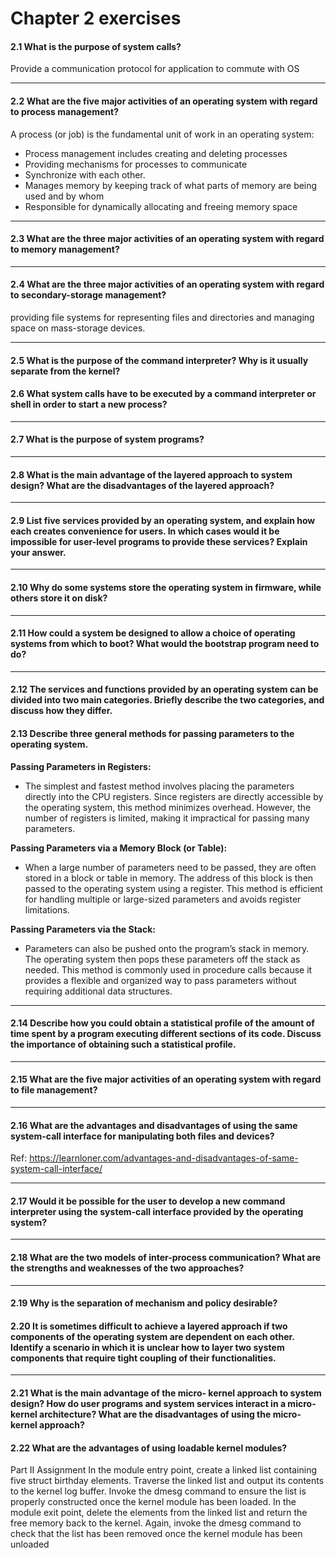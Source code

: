 # Chapter 2 exercises

#### 2.1 What is the purpose of system calls?

Provide a communication protocol for application to commute with OS

---

#### 2.2 What are the five major activities of an operating system with regard to process management?

A process (or job) is the fundamental unit of work in an operating system:

- Process management includes creating and deleting processes
- Providing mechanisms for processes to communicate
- Synchronize with each other.
- Manages memory by keeping track of what parts of memory are being used and by whom 
- Responsible for dynamically allocating and freeing memory space

---

#### 2.3 What are the three major activities of an operating system with regard to memory management?

---

#### 2.4 What are the three major activities of an operating system with regard to secondary-storage management?

providing file systems for representing files and directories and managing space on mass-storage devices.

---

#### 2.5 What is the purpose of the command interpreter? Why is it usually separate from the kernel?

#### 2.6 What system calls have to be executed by a command interpreter or shell in order to start a new process?

---

#### 2.7 What is the purpose of system programs?

---
#### 2.8 What is the main advantage of the layered approach to system design? What are the disadvantages of the layered approach?

---

#### 2.9 List five services provided by an operating system, and explain how each creates convenience for users. In which cases would it be impossible for user-level programs to provide these services? Explain your answer.

---

#### 2.10 Why do some systems store the operating system in firmware, while others store it on disk?

---

#### 2.11 How could a system be designed to allow a choice of operating systems from which to boot? What would the bootstrap program need to do?

---

#### 2.12 The services and functions provided by an operating system can be divided into two main categories. Briefly describe the two categories, and discuss how they differ.
#### 2.13 Describe three general methods for passing parameters to the operating system.

**Passing Parameters in Registers:**

- The simplest and fastest method involves placing the parameters directly into the CPU registers. Since registers are directly accessible by the operating system, this method minimizes overhead. However, the number of registers is limited, making it impractical for passing many parameters.

**Passing Parameters via a Memory Block (or Table):**

- When a large number of parameters need to be passed, they are often stored in a block or table in memory. The address of this block is then passed to the operating system using a register. This method is efficient for handling multiple or large-sized parameters and avoids register limitations.

**Passing Parameters via the Stack:**

- Parameters can also be pushed onto the program’s stack in memory. The operating system then pops these parameters off the stack as needed. This method is commonly used in procedure calls because it provides a flexible and organized way to pass parameters without requiring additional data structures.

---

#### 2.14 Describe how you could obtain a statistical profile of the amount of time spent by a program executing different sections of its code. Discuss the importance of obtaining such a statistical profile.

---

#### 2.15 What are the five major activities of an operating system with regard to file management?

---

#### 2.16 What are the advantages and disadvantages of using the same system-call interface for manipulating both files and devices?

Ref: https://learnloner.com/advantages-and-disadvantages-of-same-system-call-interface/

---


#### 2.17 Would it be possible for the user to develop a new command interpreter using the system-call interface provided by the operating system?

---

#### 2.18 What are the two models of inter-process communication? What are the strengths and weaknesses of the two approaches?

---

#### 2.19 Why is the separation of mechanism and policy desirable?
#### 2.20 It is sometimes difficult to achieve a layered approach if two components of the operating system are dependent on each other. Identify a scenario in which it is unclear how to layer two system components that require tight coupling of their functionalities.

---

#### 2.21 What is the main advantage of the micro- kernel approach to system design? How do user programs and system services interact in a micro-kernel architecture? What are the disadvantages of using the micro-kernel approach?

#### 2.22 What are the advantages of using loadable kernel modules?

Part II Assignment
In the module entry point, create a linked list containing five struct birthday elements. Traverse the linked list and output its contents to the kernel log buffer.
Invoke the dmesg command to ensure the list is properly constructed once the kernel module has been loaded.
In the module exit point, delete the elements from the linked list and return the free memory back to the kernel. Again, invoke the dmesg command to check that the list has been removed once the kernel module has been unloaded
